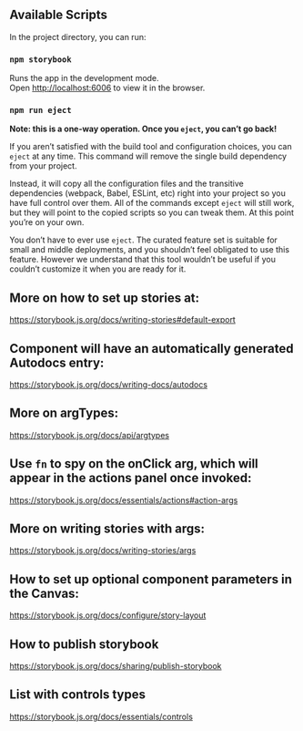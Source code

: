 ## Available Scripts

In the project directory, you can run:

### `npm storybook`

Runs the app in the development mode.\
Open [http://localhost:6006](http://localhost:6006) to view it in the browser.

### `npm run eject`
**Note: this is a one-way operation. Once you `eject`, you can’t go back!**

If you aren’t satisfied with the build tool and configuration choices, you can `eject` at any time. This command will remove the single build dependency from your project.

Instead, it will copy all the configuration files and the transitive dependencies (webpack, Babel, ESLint, etc) right into your project so you have full control over them. All of the commands except `eject` will still work, but they will point to the copied scripts so you can tweak them. At this point you’re on your own.

You don’t have to ever use `eject`. The curated feature set is suitable for small and middle deployments, and you shouldn’t feel obligated to use this feature. However we understand that this tool wouldn’t be useful if you couldn’t customize it when you are ready for it.

## More on how to set up stories at: 
https://storybook.js.org/docs/writing-stories#default-export

## Component will have an automatically generated Autodocs entry: 
https://storybook.js.org/docs/writing-docs/autodocs

## More on argTypes: 
https://storybook.js.org/docs/api/argtypes

## Use `fn` to spy on the onClick arg, which will appear in the actions panel once invoked: 
https://storybook.js.org/docs/essentials/actions#action-args

## More on writing stories with args: 
https://storybook.js.org/docs/writing-stories/args

## How to set up optional component parameters in the Canvas: 
https://storybook.js.org/docs/configure/story-layout

## How to publish storybook
https://storybook.js.org/docs/sharing/publish-storybook

## List with controls types
https://storybook.js.org/docs/essentials/controls